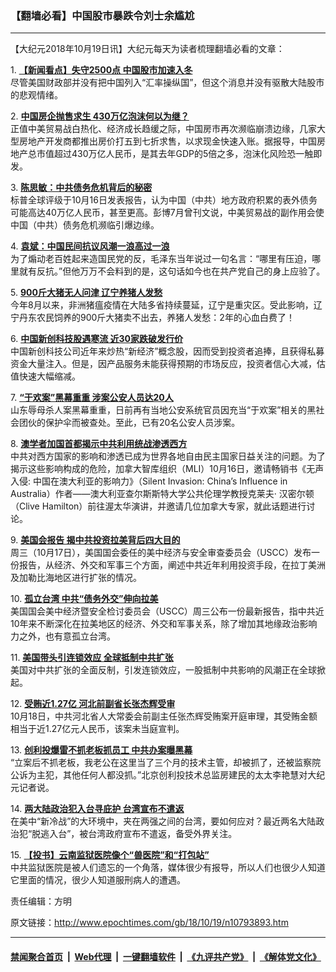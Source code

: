 ### 【翻墙必看】中国股市暴跌令刘士余尴尬
------------------------

<p>
 【大纪元2018年10月19日讯】大纪元每天为读者梳理翻墙必看的文章：
</p>
<p>
 1.
 <b>
  <a href="http://www.epochtimes.com/gb/18/10/18/n10793197.htm" rel="noopener noreferrer" target="_blank">
   【新闻看点】失守2500点 中国股市加速入冬
  </a>
 </b>
 <br/>
 尽管美国财政部并没有把中国列入“汇率操纵国”，但这个消息并没有驱散大陆股市的悲观情绪。
</p>
<p>
 2.
 <b>
  <a href="http://www.epochtimes.com/gb/18/10/18/n10792378.htm" rel="noopener noreferrer" target="_blank">
   中国房企抛售求生 430万亿泡沫何以为继？
  </a>
 </b>
 <br/>
 正值中美贸易战白热化、经济成长趋缓之际，中国房市再次濒临崩溃边缘，几家大型房地产开发商都推出房价打五到七折求售，以求现金快速入账。据报导，中国房地产总市值超过430万亿人民币，是其去年GDP的5倍之多，泡沫化风险恐一触即发。
</p>
<p>
 3.
 <b>
  <a href="http://www.epochtimes.com/gb/18/10/18/n10792053.htm" rel="noopener noreferrer" target="_blank">
   陈思敏：中共债务危机背后的秘密
  </a>
 </b>
 <br/>
 标普全球评级于10月16日发表报告，认为中国（中共）地方政府积累的表外债务可能高达40万亿人民币，甚至更高。彭博7月曾刊文说，中美贸易战的副作用会使中国（中共）债务危机濒临引爆边缘。
</p>
<p>
 4.
 <b>
  <a href="http://www.epochtimes.com/gb/18/10/18/n10791680.htm" rel="noopener noreferrer" target="_blank">
   袁斌：中国民间抗议风潮一浪高过一浪
  </a>
 </b>
 <br/>
 为了煽动老百姓起来造国民党的反，毛泽东当年说过一句名言：“哪里有压迫，哪里就有反抗。”但他万万不会料到的是，这句话如今也在共产党自己的身上应验了。
</p>
<p>
 5.
 <b>
  <a href="http://www.epochtimes.com/gb/18/10/18/n10792179.htm" rel="noopener noreferrer" target="_blank">
   900斤大猪无人问津 辽宁养猪人发愁
  </a>
 </b>
 <br/>
 今年8月以来，非洲猪瘟疫情在大陆多省持续蔓延，辽宁是重灾区。受此影响，辽宁丹东农民饲养的900斤大猪卖不出去，养猪人发愁：2年的心血白费了！
</p>
<p>
 6.
 <b>
  <a href="http://www.epochtimes.com/gb/18/10/18/n10793527.htm" rel="noopener noreferrer" target="_blank">
   中国新创科技股遇寒流 近30家跌破发行价
  </a>
 </b>
 <br/>
 中国新创科技公司近年来炒热“新经济”概念股，因而受到投资者追捧，且获得私募资金大量注入。但是，因产品服务未能获得预期的市场反应，投资者信心大减，估值快速大幅缩减。
</p>
<p>
 7.
 <b>
  <a href="http://www.epochtimes.com/gb/18/10/18/n10791312.htm" rel="noopener noreferrer" target="_blank">
   “于欢案”黑幕重重 涉案公安人员达20人
  </a>
 </b>
 <br/>
 山东辱母杀人案黑幕重重，日前再有当地公安系统官员因充当“于欢案”相关的黑社会团伙的保护伞而被查处。至此，已有20名公安人员涉案。
</p>
<p>
 8.
 <b>
  <a href="http://www.epochtimes.com/gb/18/10/18/n10792438.htm" rel="noopener noreferrer" target="_blank">
   澳学者加国首都揭示中共利用统战渗透西方
  </a>
 </b>
 <br/>
 中共对西方国家的影响和渗透已成为世界各地自由民主国家日益关注的问题。为了揭示这些影响构成的危险，加拿大智库组织（MLI）10月16日，邀请畅销书《无声入侵: 中国在澳大利亚的影响力》（Silent Invasion: China’s Influence in Australia）作者——澳大利亚查尔斯斯特大学公共伦理学教授克莱夫·
 <wbr/>
 汉密尔顿（Clive Hamilton）前往渥太华演讲，并邀请几位加拿大专家，就此话题进行讨论。
</p>
<p>
 9.
 <b>
  <a href="http://www.epochtimes.com/gb/18/10/18/n10793442.htm" rel="noopener noreferrer" target="_blank">
   美国会报告 揭中共投资拉美背后四大目的
  </a>
 </b>
 <br/>
 周三（10月17日），美国国会委任的美中经济与安全审查委员会（USCC）发布一份报告，从经济、外交和军事三个方面，阐述中共近年利用投资手段，在拉丁美洲及加勒比海地区进行扩张的情况。
</p>
<p>
 10.
 <b>
  <a href="http://www.epochtimes.com/gb/18/10/18/n10792029.htm" rel="noopener noreferrer" target="_blank">
   孤立台湾 中共“债务外交”伸向拉美
  </a>
 </b>
 <br/>
 美国国会美中经济暨安全检讨委员会（USCC）周三公布一份最新报告，指中共近10年来不断深化在拉美地区的经济、外交和军事关系，除了增加其地缘政治影响力之外，也有意孤立台湾。
</p>
<p>
 11.
 <b>
  <a href="http://www.epochtimes.com/gb/18/10/17/n10789877.htm" rel="noopener noreferrer" target="_blank">
   美国带头引连锁效应 全球抵制中共扩张
  </a>
 </b>
 <br/>
 美国对中共扩张的全面反制，引发连锁效应，一股抵制中共影响的风潮正在全球掀起。
</p>
<p>
 12.
 <b>
  <a href="http://www.epochtimes.com/gb/18/10/18/n10791838.htm" rel="noopener noreferrer" target="_blank">
   受贿近1.27亿 河北前副省长张杰辉受审
  </a>
 </b>
 <br/>
 10月18日，中共河北省人大常委会前副主任张杰辉受贿案开庭审理，其受贿金额相当于近1.27亿元人民币，该案未当庭宣判。
</p>
<p>
 13.
 <b>
  <a href="http://www.epochtimes.com/gb/18/10/18/n10792171.htm" rel="noopener noreferrer" target="_blank">
   创利投爆雷不抓老板抓员工 中共办案曝黑幕
  </a>
 </b>
 <br/>
 “立案后不抓老板，我老公在这里当了三个月的技术主管，却被抓了，还被监察院公诉为主犯，其他任何人都没抓。”北京创利投技术总监房建民的太太李艳慧对大纪元记者说。
</p>
<p>
 14.
 <b>
  <a href="http://www.epochtimes.com/gb/18/10/18/n10791009.htm" rel="noopener noreferrer" target="_blank">
   两大陆政治犯入台寻庇护 台湾宣布不遣返
  </a>
 </b>
 <br/>
 在美中“新冷战”的大环境中，夹在两强之间的台湾，要如何应对？最近两名大陆政治犯“脱逃入台”，被台湾政府宣布不遣返，备受外界关注。
</p>
<p>
 15.
 <b>
  <a href="http://www.epochtimes.com/gb/18/10/18/n10791245.htm" rel="noopener noreferrer" target="_blank">
   【投书】云南监狱医院像个“兽医院”和“打包站”
  </a>
 </b>
 <br/>
 中共监狱医院是被人们遗忘的一个角落，媒体很少有报导，所以人们也很少人知道它里面的情况，很少人知道服刑病人的遭遇。
</p>
<p>
 责任编辑：方明
</p>

原文链接：http://www.epochtimes.com/gb/18/10/19/n10793893.htm


------------------------
#### [禁闻聚合首页](https://github.com/gfw-breaker/banned-news/blob/master/README.md) &nbsp;|&nbsp; [Web代理](https://github.com/gfw-breaker/open-proxy/blob/master/README.md) &nbsp;|&nbsp; [一键翻墙软件](https://github.com/gfw-breaker/nogfw/blob/master/README.md) &nbsp;|&nbsp; [《九评共产党》](https://github.com/gfw-breaker/9ping.md/blob/master/README.md#九评之一评共产党是什么) &nbsp;|&nbsp; [《解体党文化》](https://github.com/gfw-breaker/jtdwh.md/blob/master/README.md#绪论)